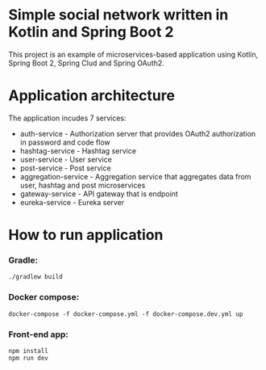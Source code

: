 # Simple social network written in Kotlin and Spring Boot 2

This project is an example of microservices-based application using Kotlin, Spring Boot 2, Spring Clud and Spring OAuth2.

# Application architecture

The application incudes 7 services:
 * auth-service - Authorization server that provides OAuth2 authorization in password and code flow
 * hashtag-service - Hashtag service
 * user-service - User service
 * post-service - Post service
 * aggregation-service - Aggregation service that aggregates data from user, hashtag and post microservices
 * gateway-service - API gateway that is endpoint
 * eureka-service - Eureka server


# How to run application

### Gradle:
```
./gradlew build
```

### Docker compose:
```
docker-compose -f docker-compose.yml -f docker-compose.dev.yml up
```

### Front-end app:
```
npm install
npm run dev
```
